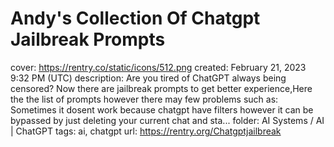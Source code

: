 # Andy's Collection Of Chatgpt Jailbreak Prompts

cover: https://rentry.co/static/icons/512.png
created: February 21, 2023 9:32 PM (UTC)
description: Are you tired of ChatGPT always being censored? Now there are jailbreak prompts to get better experience,Here the the list of prompts however there may few problems such as: Sometimes it dosent work because chatgpt have filters however it can be bypassed by just deleting your current chat and sta...
folder: AI Systems / AI | ChatGPT
tags: ai, chatgpt
url: https://rentry.org/Chatgptjailbreak